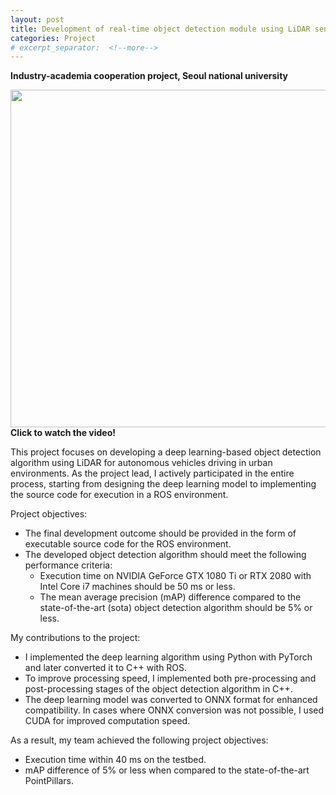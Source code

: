 ```yaml
---
layout: post
title: Development of real-time object detection module using LiDAR sensor
categories: Project
# excerpt_separator:  <!--more-->
---
```


**Industry-academia cooperation project, Seoul national university**

[<img src="https://img.youtube.com/vi/pnsvPiWt4Ss/sddefault.jpg" width="960" height="540"/>](https://www.youtube.com/embed/pnsvPiWt4Ss)
**Click to watch the video!**


This project focuses on developing a deep learning-based object detection algorithm using LiDAR for autonomous vehicles driving in urban environments. As the project lead, I actively participated in the entire process, starting from designing the deep learning model to implementing the source code for execution in a ROS environment.

Project objectives:
* The final development outcome should be provided in the form of executable source code for the ROS environment.
* The developed object detection algorithm should meet the following performance criteria:
	* Execution time on NVIDIA GeForce GTX 1080 Ti or RTX 2080 with Intel Core i7 machines should be 50 ms or less.
	* The mean average precision (mAP) difference compared to the state-of-the-art (sota) object detection algorithm should be 5% or less.

My contributions to the project:
* I implemented the deep learning algorithm using Python with PyTorch and later converted it to C++ with ROS.
* To improve processing speed, I implemented both pre-processing and post-processing stages of the object detection algorithm in C++.
* The deep learning model was converted to ONNX format for enhanced compatibility. In cases where ONNX conversion was not possible, I used CUDA for improved computation speed.

As a result, my team achieved the following project objectives:
* Execution time within 40 ms on the testbed.
* mAP difference of 5% or less when compared to the state-of-the-art PointPillars.
